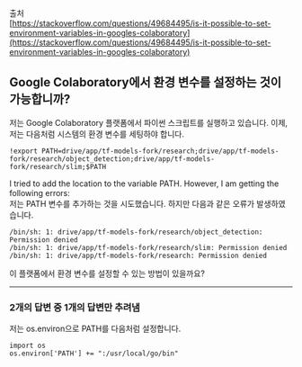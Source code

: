 출처  
[https://stackoverflow.com/questions/49684495/is-it-possible-to-set-environment-variables-in-googles-colaboratory](https://stackoverflow.com/questions/49684495/is-it-possible-to-set-environment-variables-in-googles-colaboratory)

## Google Colaboratory에서 환경 변수를 설정하는 것이 가능합니까?

저는 Google Colaboratory 플랫폼에서 파이썬 스크립트를 실행하고 있습니다. 이제, 저는 다음처럼 시스템의 환경 변수를 세팅하야 합니다.

```
!export PATH=drive/app/tf-models-fork/research;drive/app/tf-models-fork/research/object_detection;drive/app/tf-models-fork/research/slim;$PATH
```

I tried to add the location to the variable PATH. However, I am getting the following errors:  
저는 PATH 변수를 추가하는 것을 시도했습니다. 하지만 다음과 같은 오류가 발생하였습니다.

```
/bin/sh: 1: drive/app/tf-models-fork/research/object_detection: Permission denied
/bin/sh: 1: drive/app/tf-models-fork/research/slim: Permission denied
/bin/sh: 1: drive/app/tf-models-fork/research: Permission denied
```

이 플랫폼에서 환경 변수를 설정할 수 있는 방법이 있을까요?

---

### 2개의 답변 중 1개의 답변만 추려냄

저는 os.environ으로 PATH를 다음처럼 설정합니다.

```
import os
os.environ['PATH'] += ":/usr/local/go/bin"
```
